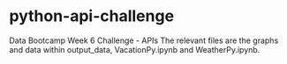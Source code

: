 # python-api-challenge
Data Bootcamp Week 6 Challenge - APIs
The relevant files are the graphs and data within output_data, VacationPy.ipynb and WeatherPy.ipynb.  
